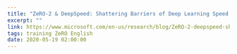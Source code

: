 ```yaml
---
title: "ZeRO-2 & DeepSpeed: Shattering Barriers of Deep Learning Speed & Scale"
excerpt: ""
link: https://www.microsoft.com/en-us/research/blog/ZeRO-2-deepspeed-shattering-barriers-of-deep-learning-speed-scale/
tags: training ZeRO English
date: 2020-05-19 02:00:00
---
```

